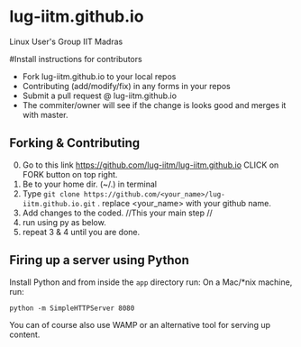 # lug-iitm.github.io
Linux User's Group IIT Madras 

#Install instructions for contributors
* Fork lug-iitm.github.io to your local repos
* Contributing (add/modify/fix) in any forms in your repos
* Submit a pull request @ lug-iitm.github.io
* The commiter/owner
 will see if the change is looks good and merges it with master.

## Forking & Contributing 

0. Go to this link https://github.com/lug-iitm/lug-iitm.github.io CLICK on FORK button on top right.
1. Be to your home dir. (~/.) in terminal 
2. Type ``` git clone https://github.com/<your_name>/lug-iitm.github.io.git ``` . replace <your_name> with your github name.
3. Add changes to the coded. //This your main step //
4. run using py as below.
5. repeat 3 & 4 until you are done.


## Firing up a server using Python

Install Python and from inside the `app` directory run:
On a Mac/*nix machine, run:

```
python -m SimpleHTTPServer 8080
```
You can of course also use WAMP or an alternative tool for serving up content. 

